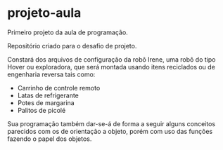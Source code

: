 # projeto-aula
Primeiro projeto da aula de programação.

Repositório criado para o desafio de projeto.

Constará dos arquivos de configuração da robô  Irene, uma robô do tipo Hover ou exploradora, que será montada usando itens reciclados ou de engenharia reversa tais como: 

- Carrinho de controle remoto
- Latas de refrigerante
- Potes de margarina
- Palitos de picolé

Sua programação também dar-se-á de forma a seguir alguns conceitos parecidos com os de orientação a objeto, porém com uso das funções fazendo o papel dos objetos.

